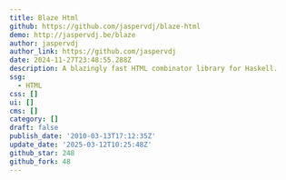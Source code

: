 ```yaml
---
title: Blaze Html
github: https://github.com/jaspervdj/blaze-html
demo: http://jaspervdj.be/blaze
author: jaspervdj
author_link: https://github.com/jaspervdj
date: 2024-11-27T23:48:55.288Z
description: A blazingly fast HTML combinator library for Haskell.
ssg:
  - HTML
css: []
ui: []
cms: []
category: []
draft: false
publish_date: '2010-03-13T17:12:35Z'
update_date: '2025-03-12T10:25:48Z'
github_star: 248
github_fork: 48
---
```


